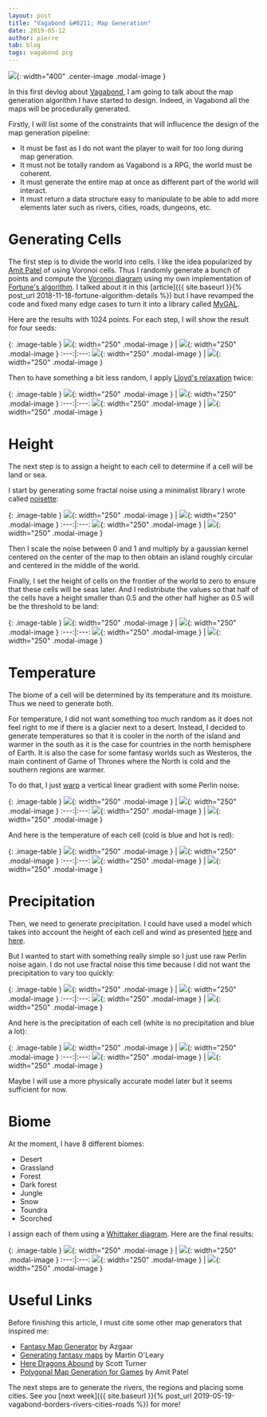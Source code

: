 ```yaml
---
layout: post
title: "Vagabond &#8211; Map Generation"
date: 2019-05-12
author: pierre
tab: blog
tags: vagabond pcg
---
```


![](/media/img/vagabond-map-generation/0/Biome.png){: width="400" .center-image .modal-image }

In this first devlog about [Vagabond](https://www.vagabondgame.com), I am going to talk about the map generation algorithm I have started to design. Indeed, in Vagabond all the maps will be procedurally generated.

Firstly, I will list some of the constraints that will influcence the design of the map generation pipeline:

* It must be fast as I do not want the player to wait for too long during map generation.
* It must not be totally random as Vagabond is a RPG, the world must be coherent.
* It must generate the entire map at once as different part of the world will interact.
* It must return a data structure easy to manipulate to be able to add more elements later such as rivers, cities, roads, dungeons, etc.

<!--more-->

# Generating Cells

The first step is to divide the world into cells. I like the idea popularized by [Amit Patel](http://www-cs-students.stanford.edu/~amitp/game-programming/polygon-map-generation/) of using Voronoi cells. Thus I randomly generate a bunch of points and compute the [Voronoi diagram](https://en.wikipedia.org/wiki/Voronoi_diagram) using my own implementation of [Fortune's algorithm](https://en.wikipedia.org/wiki/Fortune%27s_algorithm). I talked about it in this [article]({{ site.baseurl }}{% post_url 2018-11-18-fortune-algorithm-details %}) but I have revamped the code and fixed many edge cases to turn it into a library called [MyGAL](https://github.com/pvigier/MyGAL).

Here are the results with 1024 points. For each step, I will show the result for four seeds:

{: .image-table }
![](/media/img/vagabond-map-generation/0/Voronoi.png){: width="250" .modal-image } | ![](/media/img/vagabond-map-generation/3/Voronoi.png){: width="250" .modal-image }
:---:|:---:
![](/media/img/vagabond-map-generation/5/Voronoi.png){: width="250" .modal-image } | ![](/media/img/vagabond-map-generation/7/Voronoi.png){: width="250" .modal-image }

Then to have something a bit less random, I apply [Lloyd's relaxation](https://en.wikipedia.org/wiki/Lloyd%27s_algorithm) twice:

{: .image-table }
![](/media/img/vagabond-map-generation/0/Voronoi_relaxed.png){: width="250" .modal-image } | ![](/media/img/vagabond-map-generation/3/Voronoi_relaxed.png){: width="250" .modal-image }
:---:|:---:
![](/media/img/vagabond-map-generation/5/Voronoi_relaxed.png){: width="250" .modal-image } | ![](/media/img/vagabond-map-generation/7/Voronoi_relaxed.png){: width="250" .modal-image }

# Height

The next step is to assign a height to each cell to determine if a cell will be land or sea.

I start by generating some fractal noise using a minimalist library I wrote called [noisette](https://github.com/pvigier/noisette):

{: .image-table }
![](/media/img/vagabond-map-generation/0/Height_noise.png){: width="250" .modal-image } | ![](/media/img/vagabond-map-generation/3/Height_noise.png){: width="250" .modal-image }
:---:|:---:
![](/media/img/vagabond-map-generation/5/Height_noise.png){: width="250" .modal-image } | ![](/media/img/vagabond-map-generation/7/Height_noise.png){: width="250" .modal-image }

Then I scale the noise between 0 and 1 and multiply by a gaussian kernel centered on the center of the map to then obtain an island roughly circular and centered in the middle of the world.

Finally, I set the height of cells on the frontier of the world to zero to ensure that these cells will be seas later. And I redistribute the values so that half of the cells have a height smaller than 0.5 and the other half higher as 0.5 will be the threshold to be land:

{: .image-table }
![](/media/img/vagabond-map-generation/0/Height.png){: width="250" .modal-image } | ![](/media/img/vagabond-map-generation/3/Height.png){: width="250" .modal-image }
:---:|:---:
![](/media/img/vagabond-map-generation/5/Height.png){: width="250" .modal-image } | ![](/media/img/vagabond-map-generation/7/Height.png){: width="250" .modal-image }

# Temperature

The biome of a cell will be determined by its temperature and its moisture. Thus we need to generate both.

For temperature, I did not want something too much random as it does not feel right to me if there is a glacier next to a desert. Instead, I decided to generate temperatures so that it is cooler in the north of the island and warmer in the south as it is the case for countries in the north hemisphere of Earth. It is also the case for some fantasy worlds such as Westeros, the main continent of Game of Thrones where the North is cold and the southern regions are warmer.

To do that, I just [warp](https://iquilezles.org/www/articles/warp/warp.htm) a vertical linear gradient with some Perlin noise:

{: .image-table }
![](/media/img/vagabond-map-generation/0/Temperature_noise.png){: width="250" .modal-image } | ![](/media/img/vagabond-map-generation/3/Temperature_noise.png){: width="250" .modal-image }
:---:|:---:
![](/media/img/vagabond-map-generation/5/Temperature_noise.png){: width="250" .modal-image } | ![](/media/img/vagabond-map-generation/7/Temperature_noise.png){: width="250" .modal-image }

And here is the temperature of each cell (cold is blue and hot is red):

{: .image-table }
![](/media/img/vagabond-map-generation/0/Temperature.png){: width="250" .modal-image } | ![](/media/img/vagabond-map-generation/3/Temperature.png){: width="250" .modal-image }
:---:|:---:
![](/media/img/vagabond-map-generation/5/Temperature.png){: width="250" .modal-image } | ![](/media/img/vagabond-map-generation/7/Temperature.png){: width="250" .modal-image }

<!--image-->

# Precipitation

Then, we need to generate precipitation. I could have used a model which takes into account the height of each cell and wind as presented [here](https://azgaar.wordpress.com/2017/05/08/river-systems/) and [here](https://heredragonsabound.blogspot.com/2016/10/is-it-windy-in-here.html).

But I wanted to start with something really simple so I just use raw Perlin noise again. I do not use fractal noise this time because I did not want the precipitation to vary too quickly:

{: .image-table }
![](/media/img/vagabond-map-generation/0/Precipitation_noise.png){: width="250" .modal-image } | ![](/media/img/vagabond-map-generation/3/Precipitation_noise.png){: width="250" .modal-image }
:---:|:---:
![](/media/img/vagabond-map-generation/5/Precipitation_noise.png){: width="250" .modal-image } | ![](/media/img/vagabond-map-generation/7/Precipitation_noise.png){: width="250" .modal-image }

And here is the precipitation of each cell (white is no precipitation and blue a lot):

{: .image-table }
![](/media/img/vagabond-map-generation/0/Precipitation.png){: width="250" .modal-image } | ![](/media/img/vagabond-map-generation/3/Precipitation.png){: width="250" .modal-image }
:---:|:---:
![](/media/img/vagabond-map-generation/5/Precipitation.png){: width="250" .modal-image } | ![](/media/img/vagabond-map-generation/7/Precipitation.png){: width="250" .modal-image }

Maybe I will use a more physically accurate model later but it seems sufficient for now.

# Biome

At the moment, I have 8 different biomes:

* Desert
* Grassland
* Forest
* Dark forest
* Jungle
* Snow
* Toundra
* Scorched

I assign each of them using a [Whittaker diagram](http://w3.marietta.edu/~biol/biomes/biome_main.htm). Here are the final results:

{: .image-table }
![](/media/img/vagabond-map-generation/0/Biome.png){: width="250" .modal-image } | ![](/media/img/vagabond-map-generation/3/Biome.png){: width="250" .modal-image }
:---:|:---:
![](/media/img/vagabond-map-generation/5/Biome.png){: width="250" .modal-image } | ![](/media/img/vagabond-map-generation/7/Biome.png){: width="250" .modal-image }

# Useful Links

Before finishing this article, I must cite some other map generators that inspired me:

* [Fantasy Map Generator](https://azgaar.wordpress.com) by Azgaar
* [Generating fantasy maps](http://mewo2.com/notes/terrain/) by Martin O'Leary
* [Here Dragons Abound](https://heredragonsabound.blogspot.com) by Scott Turner
* [Polygonal Map Generation for Games](http://www-cs-students.stanford.edu/~amitp/game-programming/polygon-map-generation/) by Amit Patel

The next steps are to generate the rivers, the regions and placing some cities. See you [next week]({{ site.baseurl }}{% post_url 2019-05-19-vagabond-borders-rivers-cities-roads %}) for more!